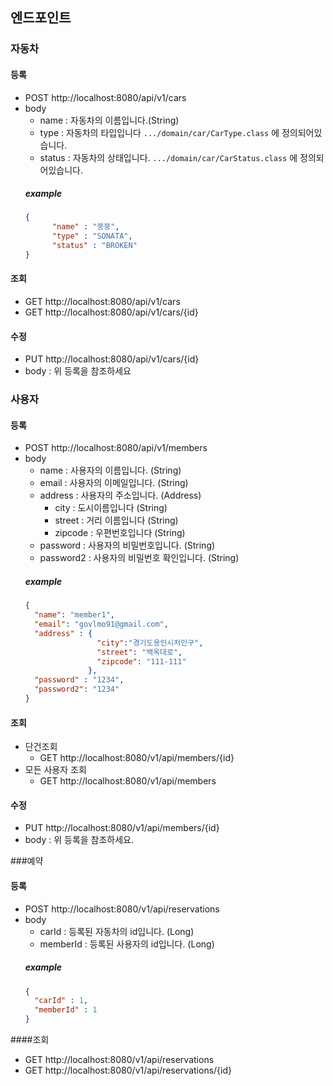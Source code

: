 ## 엔드포인트

### 자동차
#### 등록
  - POST http://localhost:8080/api/v1/cars
  - body
    - name : 자동차의 이름입니다.(String)
    - type : 자동차의 타입입니다 `.../domain/car/CarType.class` 에 정의되어있습니다.
    - status : 자동차의 상태입니다. `.../domain/car/CarStatus.class` 에 정의되어있습니다.
    ##### example
      ````json
      {
            "name" : "붕붕",
            "type" : "SONATA",
            "status" : "BROKEN"
      }
      ````
#### 조회
  - GET http://localhost:8080/api/v1/cars
  - GET http://localhost:8080/api/v1/cars/{id}

#### 수정
  - PUT http://localhost:8080/api/v1/cars/{id}
  - body : 위 등록을 참조하세요

### 사용자
#### 등록
  - POST http://localhost:8080/api/v1/members
  - body
    - name : 사용자의 이름입니다. (String)
    - email : 사용자의 이메일입니다. (String)
    - address : 사용자의 주소입니다. (Address)
      - city : 도시이름입니다 (String)
      - street : 거리 이름입니다 (String)
      - zipcode : 우편번호입니다 (String)
    - password : 사용자의 비밀번호입니다. (String)
    - password2 : 사용자의 비밀번호 확인입니다. (String)
    ##### example
    ````json
    {
      "name": "member1",
      "email": "govlmo91@gmail.com",
      "address" : {
                    "city":"경기도용인시처인구",
                    "street": "백옥대로",
                    "zipcode": "111-111"
                  },
      "password" : "1234",
      "password2": "1234"
    }
    ````  
    
#### 조회
 - 단건조회
    - GET http://localhost:8080/v1/api/members/{id}
 - 모든 사용자 조회
    - GET http://localhost:8080/v1/api/members

#### 수정
- PUT http://localhost:8080/v1/api/members/{id}
- body : 위 등록을 참조하세요.


###예약
#### 등록
  - POST http://localhost:8080/v1/api/reservations
  - body
    - carId : 등록된 자동차의 id입니다. (Long)
    - memberId : 등록된 사용자의 id입니다. (Long)
    ##### example
    ```json   
    {
      "carId" : 1,
      "memberId" : 1
    }
    ```
####조회
- GET http://localhost:8080/v1/api/reservations
- GET http://localhost:8080/v1/api/reservations/{id}